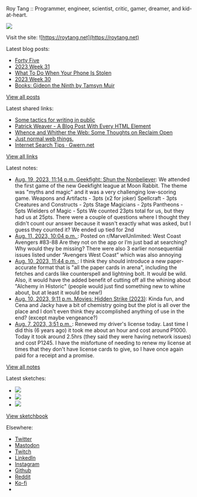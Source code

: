 Roy Tang :: Programmer, engineer, scientist, critic, gamer, dreamer, and kid-at-heart.

![](https://roytang.net/static/img/profile.jpg)

Visit the site: ![https://roytang.net](https://roytang.net)

Latest blog posts:

- [Forty Five](https://roytang.net/2023/08/forty-five/)
- [2023 Week 31](https://roytang.net/2023/08/2023-week-31/)
- [What To Do When Your Phone Is Stolen](https://roytang.net/2023/08/what-do-phone-stolen/)
- [2023 Week 30](https://roytang.net/2023/07/2023-week-30/)
- [Books: Gideon the Ninth by Tamsyn Muir](https://roytang.net/2023/07/gideon-the-ninth/)

[View all posts](https://roytang.net/blog)

Latest shared links:

- [Some tactics for writing in public](https://roytang.net/2023/08/dcc9683a0a33424126f87191801bdf46/)
- [Patrick Weaver - A Blog Post With Every HTML Element](https://roytang.net/2023/08/f5b8b9c807981e6e9d6fb0f0b9fadbf7/)
- [Whence and Whither the Web: Some Thoughts on Reclaim Open](https://roytang.net/2023/08/f6ceb255c2cde8d946326c175b04eb37/)
- [Just normal web things.](https://roytang.net/2023/08/145ff2230330ac3328c9f36850553d0e/)
- [Internet Search Tips · Gwern.net](https://roytang.net/2023/08/1607beb5099150df73199f8183db7e80/)

[View all links](https://roytang.net/links)

Latest notes:

- [Aug. 19, 2023, 11:14 p.m. Geekfight: Shun the Nonbeliever](https://roytang.net/2023/08/geekfight-nonbeliever/): We attended the first game of the new Geekfight league at Moon Rabbit. The theme was &quot;myths and magic&quot; and it was a very challenging low-scoring game. Weapons and Artifacts - 3pts (x2 for joker) Spellcraft - 3pts Creatures and Constructs - 2pts Stage Magicians - 2pts Pantheons - 5pts Wielders of Magic - 5pts We counted 23pts total for us, but they had us at 25pts. There were a couple of questions where I thought they didn&#x27;t count our answer because it wasn&#x27;t exactly what was asked, but I guess they counted it? We ended up tied for 2nd
- [Aug. 11, 2023, 10:04 p.m. ](https://roytang.net/2023/08/15o9ubc/): Posted on r/MarvelUnlimited: West Coast Avengers #83-88 Are they not on the app or I’m just bad at searching? Why would they be missing? There were also 3 earlier nonsequential issues listed under “Avengers West Coast” which was also annoying
- [Aug. 10, 2023, 11:44 p.m. ](https://roytang.net/2023/08/jvll02q/): I think they should introduce a new paper-accurate format that is &quot;all the paper cards in arena&quot;, including the fetches and cards like counterspell and lightning bolt. It would be wild. Also, it would have the added benefit of cutting off all the whining about &quot;Alchemy in Historic&quot; (people would just find something new to whine about, but at least it would be new!)
- [Aug. 10, 2023, 9:11 p.m. Movies: Hidden Strike (2023)](https://roytang.net/2023/08/hidden-strike-2023/): Kinda fun, and Cena and Jacky have a bit of chemistry going but the plot is all over the place and I don&#x27;t even think they accomplished anything of use in the end? (except maybe vengeance?)
- [Aug. 7, 2023, 3:51 p.m. ](https://roytang.net/2023/08/110847244216804146/): Renewed my driver&#x27;s license today. Last time I did this (6 years ago) it took me about an hour and cost around P1000. Today it took around 2.5hrs (they said they were having network issues) and cost P1245. I have the misfortune of needing to renew my license at times that they don&#x27;t have license cards to give, so I have once again paid for a receipt and a promise.

[View all notes](https://roytang.net/notes)

Latest sketches:


- ![](https://roytang.net/media/cache/a6/91/a691e8e5ea3ce73099ba719c9d195dca.jpg)
- ![](https://roytang.net/media/cache/6a/6a/6a6a50c5debd7b0864f953d27d218c9f.jpg)
- ![](https://roytang.net/media/cache/7a/d4/7ad4e6def8147d6f83590eb62ebf33e6.jpg)

[View sketchbook](https://roytang.net/albums/sketchbook)


Elsewhere:

- [Twitter](https://twitter.com/roytang)
- [Mastodon](https://indieweb.social/@roytang)
- [Twitch](https://twitch.tv/twitchyroy)
- [LinkedIn](https://www.linkedin.com/in/roytang)
- [Instagram](https://instagram.com/roytang0400)
- [Github](https://github.com/roytang)
- [Reddit](https://reddit.com/u/hungryroy)
- [Ko-fi](https://ko-fi.com/roytang)
- [](mailto:hello@roytang.net)